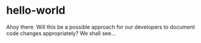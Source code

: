# hello-world
Ahoy there.
Will this be a possible approach for our developers to document code changes appropriately?
We shall see...
